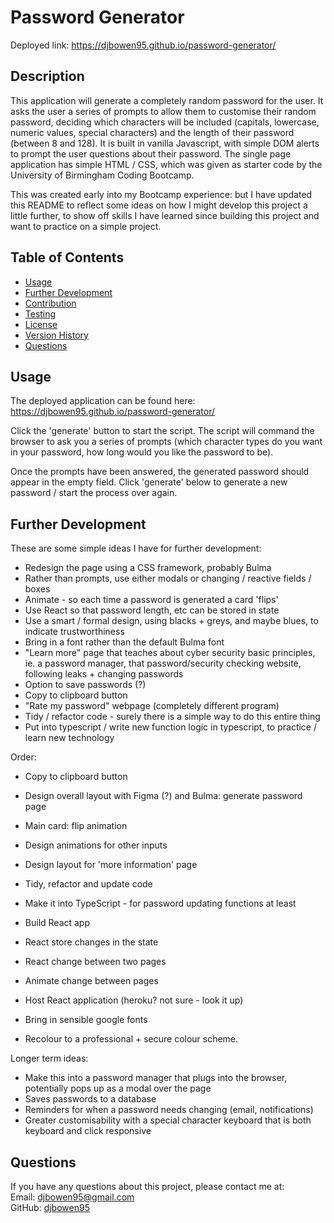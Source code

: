 # Password Generator

Deployed link: https://djbowen95.github.io/password-generator/

## Description

This application will generate a completely random password for the user. It asks the user a series of prompts to allow them to customise their random password, deciding which characters will be included (capitals, lowercase, numeric values, special characters) and the length of their password (between 8 and 128). It is built in vanilla Javascript, with simple DOM alerts to prompt the user questions about their password. The single page application has simple HTML / CSS, which was given as starter code by the University of Birmingham Coding Bootcamp.

This was created early into my Bootcamp experience: but I have updated this README to reflect some ideas on how I might develop this project a little further, to show off skills I have learned since building this project and want to practice on a simple project.

## Table of Contents

- [Usage](#usage)
- [Further Development](#further-development)
- [Contribution](Contribution)
- [Testing](Testing)
- [License](#license)
- [Version History](#version-history)
- [Questions](#questions)


## Usage
The deployed application can be found here: https://djbowen95.github.io/password-generator/  

Click the 'generate' button to start the script. The script will command the browser to ask you a series of prompts (which character types do you want in your password, how long would you like the password to be).

Once the prompts have been answered, the generated password should appear in the empty field. Click 'generate' below to generate a new password / start the process over again. 

## Further Development
These are some simple ideas I have for further development:
 - Redesign the page using a CSS framework, probably Bulma
 - Rather than prompts, use either modals or changing / reactive fields / boxes
 - Animate - so each time a password is generated a card 'flips'
 - Use React so that password length, etc can be stored in state
 - Use a smart / formal design, using blacks + greys, and maybe blues, to indicate trustworthiness
 - Bring in a font rather than the default Bulma font
 - "Learn more" page that teaches about cyber security basic principles, ie. a password manager, that password/security checking website, following leaks + changing passwords
 - Option to save passwords (?)
 - Copy to clipboard button
 - "Rate my password" webpage (completely different program)
 - Tidy / refactor code - surely there is a simple way to do this entire thing
 - Put into typescript / write new function logic in typescript, to practice / learn new technology

 Order:
 - Copy to clipboard button
 - Design overall layout with Figma (?) and Bulma: generate password page
 - Main card: flip animation
 - Design animations for other inputs
 - Design layout for 'more information' page

 - Tidy, refactor and update code
 - Make it into TypeScript - for password updating functions at least

 - Build React app
 - React store changes in the state
 - React change between two pages
 - Animate change between pages
 - Host React application (heroku? not sure - look it up)

 - Bring in sensible google fonts
 - Recolour to a professional + secure colour scheme.

Longer term ideas:
 - Make this into a password manager that plugs into the browser, potentially pops up as a modal over the page
 - Saves passwords to a database
 - Reminders for when a password needs changing (email, notifications)
 - Greater customisability with a special character keyboard that is both keyboard and click responsive

## Questions
If you have any questions about this project, please contact me at:  
Email: djbowen95@gmail.com  
GitHub: [djbowen95](https://github.com/djbowen95)  